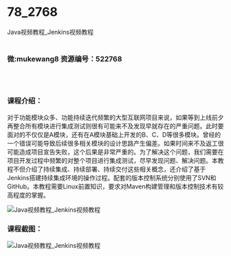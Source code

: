 # 78_2768
Java视频教程_Jenkins视频教程
<br/></br>
<h3>微:mukewang8 资源编号：522768</h3>
<br/></br>
<h3>课程介绍：</h3>
<p class="j-targetuser cintrocon">对于功能模块众多、功能持续迭代频繁的大型互联网项目来说，如果等到上线前夕再整合所有模块进行集成测试则很有可能来不及发现早就存在的严重问题。此时要面对的不仅仅是A模块，还有在A模块基础上开发的B、C、D等很多模块。曾经的一个错误可能导致后续很多相关模块的设计思路产生偏差。如果时间来不及返工很可能造成项目宣告失败，这个后果是非常严重的。为了解决这个问题，我们需要在项目开发过程中频繁的对整个项目进行集成测试，尽早发现问题、解决问题。本教程不但介绍了持续集成、持续部署、持续交付这些相关概念，还介绍了基于<a title="查看与 Jenkins 相关的文章" target="_blank">Jenkins</a>搭建持续集成环境的操作过程。配套的版本控制系统分别使用了SVN和GitHub。本教程需要Linux前置知识，要求对Maven构建管理和版本控制技术有较高程度的掌握。</p>
<p><img src="https://www.ko996.com/wp-content/uploads/img/2018/06/2-12.png" alt="Java视频教程_Jenkins视频教程"></p>
<div class="info-desc">
<h3>课程截图：</h3>
<p><img src="https://www.ko996.com/wp-content/uploads/img/2018/06/3-12.png" alt="Java视频教程_Jenkins视频教程"></p>


			
</div>

